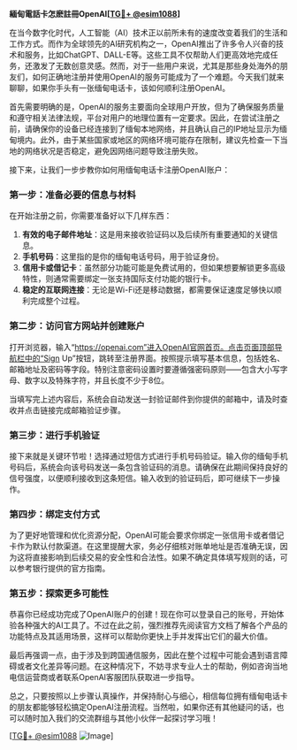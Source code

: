 **緬甸電話卡怎麽註冊OpenAI[[TG💪+ @esim1088](https://t.me/s/esim1088)]**

在当今数字化时代，人工智能（AI）技术正以前所未有的速度改变着我们的生活和工作方式。而作为全球领先的AI研究机构之一，OpenAI推出了许多令人兴奋的技术和服务，比如ChatGPT、DALL-E等。这些工具不仅帮助人们更高效地完成任务，还激发了无数创意灵感。然而，对于一些用户来说，尤其是那些身处海外的朋友们，如何正确地注册并使用OpenAI的服务可能成为了一个难题。今天我们就来聊聊，如果你手头有一张缅甸电话卡，该如何顺利注册OpenAI。

首先需要明确的是，OpenAI的服务主要面向全球用户开放，但为了确保服务质量和遵守相关法律法规，平台对用户的地理位置有一定要求。因此，在尝试注册之前，请确保你的设备已经连接到了缅甸本地网络，并且确认自己的IP地址显示为缅甸境内。此外，由于某些国家或地区的网络环境可能存在限制，建议先检查一下当地的网络状况是否稳定，避免因网络问题导致注册失败。

接下来，让我们一步步教你如何用缅甸电话卡注册OpenAI账户：

### 第一步：准备必要的信息与材料

在开始注册之前，你需要准备好以下几样东西：
1. **有效的电子邮件地址**：这是用来接收验证码以及后续所有重要通知的关键信息。
2. **手机号码**：这里指的是你的缅甸电话号码，用于验证身份。
3. **信用卡或借记卡**：虽然部分功能可能是免费试用的，但如果想要解锁更多高级特性，则通常需要绑定一张支持国际支付功能的银行卡。
4. **稳定的互联网连接**：无论是Wi-Fi还是移动数据，都需要保证速度足够快以顺利完成整个过程。

### 第二步：访问官方网站并创建账户

打开浏览器，输入“https://openai.com”进入OpenAI官网首页。点击页面顶部导航栏中的“Sign Up”按钮，跳转至注册界面。按照提示填写基本信息，包括姓名、邮箱地址及密码等字段。特别注意密码设置时要遵循强密码原则——包含大小写字母、数字以及特殊字符，并且长度不少于8位。

当填写完上述内容后，系统会自动发送一封验证邮件到你提供的邮箱中，请及时查收并点击链接完成邮箱验证步骤。

### 第三步：进行手机验证

接下来就是关键环节啦！选择通过短信方式进行手机号码验证。输入你的缅甸手机号码后，系统会向该号码发送一条包含验证码的消息。请确保在此期间保持良好的信号强度，以便顺利接收到这条短信。输入收到的验证码后，即可继续下一步操作。

### 第四步：绑定支付方式

为了更好地管理和优化资源分配，OpenAI可能会要求你绑定一张信用卡或者借记卡作为默认付款渠道。在这里提醒大家，务必仔细核对账单地址是否准确无误，因为这将直接影响到后续交易的安全性和合法性。如果不确定具体填写规则的话，可以参考银行提供的官方指南。

### 第五步：探索更多可能性

恭喜你已经成功完成了OpenAI账户的创建！现在你可以登录自己的账号，开始体验各种强大的AI工具了。不过在此之前，强烈推荐先阅读官方文档了解各个产品的功能特点及其适用场景，这样可以帮助你更快上手并发挥出它们的最大价值。

最后再强调一点，由于涉及到跨国通信服务，因此在整个过程中可能会遇到语言障碍或者文化差异等问题。在这种情况下，不妨寻求专业人士的帮助，例如咨询当地电信运营商或者联系OpenAI客服团队获取进一步指导。

总之，只要按照以上步骤认真操作，并保持耐心与细心，相信每位拥有缅甸电话卡的朋友都能够轻松搞定OpenAI注册流程。当然啦，如果你还有其他疑问的话，也可以随时加入我们的交流群组与其他小伙伴一起探讨学习哦！

[[TG💪+ @esim1088](https://t.me/s/esim1088) ![Image](https://i.postimg.cc/4NQfJmqS/Snipaste-2025-05-13-00-14-12.png)]